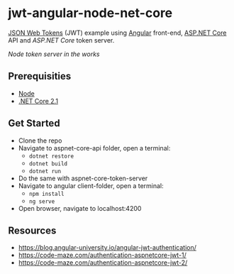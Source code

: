 # jwt-angular-node-net-core
[JSON Web Tokens](https://jwt.io/) (JWT) example using [Angular](https://angular.io/) front-end, [ASP.NET Core](https://docs.microsoft.com/en-us/aspnet/core/?view=aspnetcore-2.1) API and *ASP.NET Core* token server.

*Node token server in the works*


## Prerequisities

  * [Node](https://nodejs.org/en/download/)
  * [.NET Core 2.1](https://www.microsoft.com/net/download/dotnet-core/2.1)

## Get Started

* Clone the repo
* Navigate to aspnet-core-api folder, open a terminal:
  - `dotnet restore`
  - `dotnet build`
  - `dotnet run`
* Do the same with aspnet-core-token-server
* Navigate to angular client-folder, open a terminal:
  - `npm install`
  - `ng serve`
* Open browser, navigate to localhost:4200


## Resources

- https://blog.angular-university.io/angular-jwt-authentication/
- https://code-maze.com/authentication-aspnetcore-jwt-1/
- https://code-maze.com/authentication-aspnetcore-jwt-2/